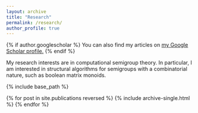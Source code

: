 ```yaml
---
layout: archive
title: "Research"
permalink: /research/
author_profile: true
---
```


{% if author.googlescholar %}
  You can also find my articles on <u><a href="{{author.googlescholar}}">my Google Scholar profile</a>.</u>
{% endif %}

My research interests are in computational semigroup theory. In particular, I
am interested in structural algorithms for semigroups with a combinatorial 
nature, such as boolean matrix monoids.

{% include base_path %}

{% for post in site.publications reversed %}
  {% include archive-single.html %}
{% endfor %}
